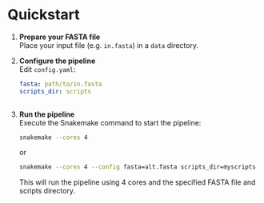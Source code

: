 # Quickstart

1. **Prepare your FASTA file**  
   Place your input file (e.g. `in.fasta`) in a `data` directory.

2. **Configure the pipeline**  
   Edit `config.yaml`:
   ```yaml
   fasta: path/to/in.fasta
   scripts_dir: scripts
 
3. **Run the pipeline**  
   Execute the Snakemake command to start the pipeline:
   ```bash
   snakemake --cores 4
   ``` 
   or 
   ```bash 
   snakemake --cores 4 --config fasta=alt.fasta scripts_dir=myscripts
   ``` 
   This will run the pipeline using 4 cores and the specified FASTA file and scripts directory. 
